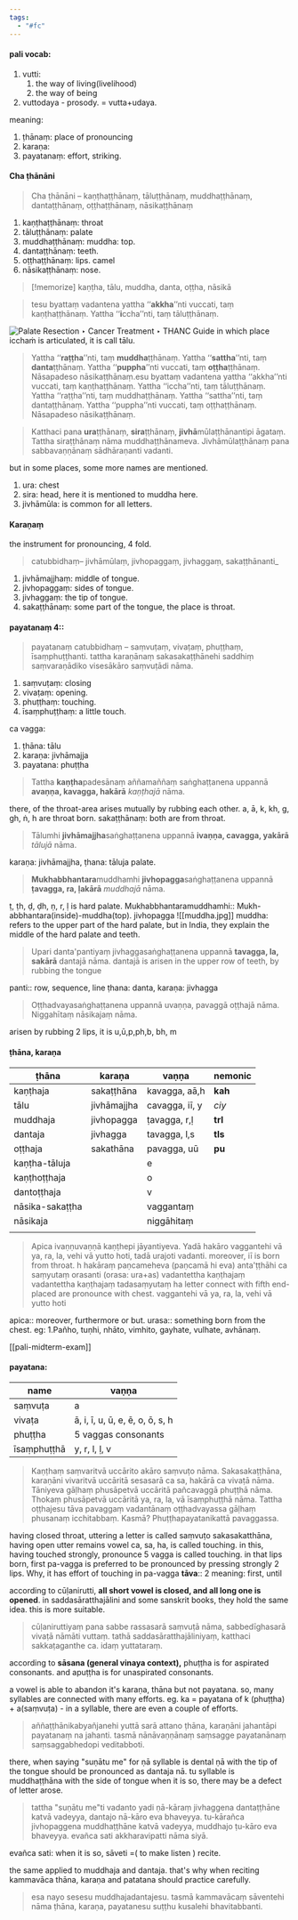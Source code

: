 ```yaml
---
tags:
  - "#fc"
---
```


#### pali vocab:
1. vutti: 
	1. the way of living(livelihood) 
	2. the way of being
2. vuttodaya - prosody. = vutta+udaya.

meaning:
1. ṭhānaṃ: place of pronouncing
2. karaṇa:
3. payatanaṃ: effort, striking.

#### Cha ṭhānāni 
>Cha ṭhānāni – kaṇṭhaṭṭhānaṃ, tāluṭṭhānaṃ, muddhaṭṭhānaṃ, dantaṭṭhānaṃ, oṭṭhaṭṭhānaṃ, nāsikaṭṭhānaṃ
1.  kaṇṭhaṭṭhānaṃ: throat
2. tāluṭṭhānaṃ: palate
3. muddhaṭṭhānaṃ: muddha: top.
4. dantaṭṭhānaṃ: teeth. 
5. oṭṭhaṭṭhānaṃ: lips. camel
6. nāsikaṭṭhānaṃ: nose.
>[!memorize] 
>kaṇṭha, tālu, muddha, danta, oṭṭha, nāsikā

>tesu byattaṃ vadantena yattha ‘‘**akkha**’’nti vuccati, taṃ kaṇṭhaṭṭhānaṃ. Yattha ‘‘**i**ccha’’nti, taṃ tāluṭṭhānaṃ. 

![Palate Resection ‣ Cancer Treatment ‣ THANC Guide](https://thancguide.org/wp-content/uploads/2020/03/02mouth3-Artboard-1@2x-1024x921.png)
in which place icchaṁ is articulated, it is call tālu.

>Yattha ‘‘**raṭṭha**’’nti, taṃ **muddha**ṭṭhānaṃ. 
>Yattha ‘‘**sattha**’’nti, taṃ **danta**ṭṭhānaṃ. 
>Yattha ‘‘**puppha**’’nti vuccati, taṃ **oṭṭha**ṭṭhānaṃ. 
>Nāsapadeso nāsikaṭṭhānaṃ.esu byattaṃ vadantena yattha ‘‘akkha’’nti vuccati, taṃ kaṇṭhaṭṭhānaṃ. 
>Yattha ‘‘iccha’’nti, taṃ tāluṭṭhānaṃ. Yattha ‘‘raṭṭha’’nti, taṃ muddhaṭṭhānaṃ. 
>Yattha ‘‘sattha’’nti, taṃ dantaṭṭhānaṃ. 
>Yattha ‘‘puppha’’nti vuccati, taṃ oṭṭhaṭṭhānaṃ. Nāsapadeso nāsikaṭṭhānaṃ.

>Katthaci pana **ura**ṭṭhānaṃ, **sira**ṭṭhānaṃ, **jivhā**mūlaṭṭhānantipi āgataṃ. Tattha siraṭṭhānaṃ nāma muddhaṭṭhānameva. Jivhāmūlaṭṭhānaṃ pana sabbavaṇṇānaṃ sādhāraṇanti vadanti.

but in some places, some more names are mentioned.
1. ura: chest
2. sira: head, here it is mentioned to muddha here.
3. jivhāmūla: is common for all letters.

#### Karaṇaṃ
the instrument for pronouncing, 4 fold.
>catubbidhaṃ– jivhāmūlaṃ, jivhopaggaṃ, jivhaggaṃ, sakaṭṭhānanti_
1. jivhāmajjhaṃ: middle of tongue.
2. jivhopaggaṃ: sides of tongue.
3. jivhaggaṃ: the tip of tongue.
4. sakaṭṭhānaṃ: some part of the tongue, the place is throat.

#### payatanaṃ 4::
>payatanaṃ catubbidhaṃ – saṃvuṭaṃ, vivaṭaṃ, phuṭṭhaṃ, īsaṃphuṭṭhanti. tattha karaṇānaṃ sakasakaṭṭhānehi saddhiṃ saṃvaraṇādiko visesākāro saṃvuṭādi nāma.
1. saṃvuṭaṃ: closing
2. vivaṭaṃ: opening.
3. phuṭṭhaṃ: touching.
4. īsaṃphuṭṭhaṃ: a little touch.

ca vagga:
1. ṭhāna: tālu
2. karaṇa: jivhāmajja
3. payatana: phuṭṭha

> Tattha **kaṇṭha**padesānaṃ aññamaññaṃ saṅghaṭṭanena uppannā **avaṇṇa, kavagga, hakārā** _kaṇṭhajā_ nāma. 

there, of the throat-area arises mutually by rubbing each other.
a, ā, k, kh, g, gh, ṅ, h are throat born.
sakaṭṭhānaṃ: both are from throat.

>Tālumhi **jivhāmajjha**saṅghaṭṭanena uppannā **ivaṇṇa, cavagga, yakārā** _tālujā_ nāma.

karaṇa: jivhāmajjha, ṭhana: tāluja palate.

>**Mukhabbhantara**muddhamhi **jivhopagga**saṅghaṭṭanena uppannā **ṭavagga, ra, ḷakārā** _muddhajā_ nāma. 

ṭ, ṭh, ḍ, ḍh, ṇ, r, ḷ is hard palate.
Mukhabbhantaramuddhamhi:: Mukh-abbhantara(inside)-muddha(top).
jivhopagga
![[muddha.jpg]]
muddha: refers to the upper part of the hard palate, but in India, they explain the middle of the hard palate and teeth.

>Upari danta'pantiyaṃ jivhaggasaṅghaṭṭanena uppannā **tavagga, la, sakārā** dantajā nāma. 
>dantajā is arisen in the upper row of teeth, by rubbing the tongue 

panti:: row, sequence, line
ṭhana: danta, karaṇa: jivhagga

>Oṭṭhadvayasaṅghaṭṭanena uppannā uvaṇṇa, pavaggā oṭṭhajā nāma. Niggahītaṃ nāsikajaṃ nāma. 

arisen by rubbing 2 lips, it is u,ū,p,ph,b, bh, m

#### ṭhāna, karaṇa
| ṭhāna | karaṇa | vaṇṇa | nemonic |
| ---- | ---- | ---- | ---- |
| kaṇṭhaja | sakaṭṭhāna | kavagga, aā,h | **kah** |
| tālu | jivhāmajjha | cavagga, iī, y | *ciy* |
| muddhaja | jivhopagga | ṭavagga, r,ḷ | **trl** |
| dantaja | jivhagga | tavagga, l,s | **tls** |
| oṭṭhaja | sakathāna | pavagga, uū | **pu** |
| kaṇṭha-tāluja |  | e |  |
| kaṇṭhoṭṭhaja |  | o |  |
| dantoṭṭhaja |  | v |  |
| nāsika-sakaṭṭha |  | vaggantaṃ |  |
| nāsikaja |  | niggāhitaṃ |  |
|  |  |  |  |


>Apica ivaṇṇuvaṇṇā kaṇṭhepi jāyantiyeva. Yadā hakāro vaggantehi vā ya, ra, la, vehi vā yutto hoti, tadā urajoti vadanti. 
>moreover, iī is born from throat.
>h
>hakāraṃ paṇcameheva (paṇcamā hi eva) anta'ṭṭhāhi ca saṃyutaṃ orasanti (orasa: ura+as) vadantettha kaṇṭhajaṃ vadantettha kaṇṭhajaṃ tadasaṃyutaṃ
>ha letter connect with fifth end-placed are pronounce with chest. vaggantehi vā ya, ra, la, vehi vā yutto hoti

apica:: moreover, furthermore or but.
urasa:: something born from the chest.
eg:
1.Pañho, tuṇhi, nhāto, vimhito, gayhate, vulhate, avhānaṃ.

[[pali-midterm-exam]]

#### payatana:
| name        | vaṇṇa                            |
| ----------- | -------------------------------- |
| saṃvuṭa     | a                                |
| vivaṭa      | ā, i, ī,  u, ū, e, ē, o, ō, s, h |
| phuṭṭha     | 5 vaggas consonants              |
| īsaṃphuṭṭhā | y, r, l, ḷ, v                                 |
>Kaṇṭhaṃ saṃvaritvā uccārito akāro saṃvuṭo nāma. Sakasakaṭṭhāna, karaṇāni vivaritvā uccāritā sesasarā ca sa, hakārā ca vivaṭā nāma. Tāniyeva gāḷhaṃ phusāpetvā uccāritā pañcavaggā phuṭṭhā nāma. Thokaṃ phusāpetvā uccāritā ya, ra, la, vā īsaṃphuṭṭhā nāma. Tattha oṭṭhajesu tāva pavaggaṃ vadantānaṃ oṭṭhadvayassa gāḷhaṃ phusanaṃ icchitabbaṃ. Kasmā? Phuṭṭhapayatanikattā pavaggassa.

having closed throat, uttering a letter is called saṃvuṭo
sakasakatthāna, having open utter remains vowel ca, sa, ha, is called touching.
in this, having touched strongly, pronounce 5 vagga is called touching.
in that lips born, first pa-vagga is preferred to be pronounced by pressing strongly 2 lips. Why, it has effort of touching in pa-vagga
**tāva**:: 2 meaning: first,  until

according to cūḷanirutti, **all short vowel is closed, and all long one is opened**. in saddasāratthajālini and some sanskrit books, they hold the same idea. this is more suitable.
>cūḷaniruttiyaṃ pana sabbe rassasarā saṃvuṭā nāma, sabbedīghasarā vivaṭā nāmāti vuttaṃ. tathā saddasāratthajāliniyaṃ, katthaci sakkaṭaganthe ca. idaṃ yuttataraṃ.

according to **sāsana (general vinaya context),** phuṭṭha is for aspirated consonants. and apuṭṭha is for unaspirated consonants.

a vowel is able to abandon it's karaṇa, thāna but not payatana.
so, many syllables are connected with many efforts. eg. ka = payatana of k (phuṭṭha) + a(saṃvuṭa) - in a syllable, there are even a couple of efforts.
>aññaṭṭhānikabyañjanehi yuttā sarā attano ṭhāna, karaṇāni jahantāpi payatanaṃ na jahanti. tasmā nānāvaṇṇānaṃ saṃsagge payatanānaṃ saṃsaggabhedopi veditabboti.

there, when saying "suṇātu me" for ṇā syllable is dental ṇā with the tip of the tongue should be pronounced as dantaja nā. tu syllable is muddhaṭṭhāna with the side of tongue when it is so, there may be a defect of letter arose.
>tattha "suṇātu me"ti vadanto yadi ṇā-kāraṃ jivhaggena dantaṭṭhāne katvā vadeyya, dantajo nā-kāro eva bhaveyya. tu-kārañca jivhopaggena muddhaṭṭhāne katvā vadeyya, muddhajo ṭu-kāro eva bhaveyya. evañca sati akkharavipatti nāma siyā.

evañca sati: when it is so,
sāveti =( to make listen ) recite.

the same applied to muddhaja and dantaja. that's why when  reciting kammavāca thāna, karaṇa and patatana should practice carefully.
>esa nayo sesesu muddhajadantajesu. tasmā kammavācaṃ sāventehi nāma ṭhāna, karaṇa, payatanesu suṭṭhu kusalehi bhavitabbanti.
